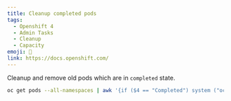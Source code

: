 ```yaml
---
title: Cleanup completed pods
tags:
  - Openshift 4
  - Admin Tasks
  - Cleanup
  - Capacity
emoji: 🧹
link: https://docs.openshift.com/
---
```


Cleanup and remove old pods which are in `completed` state.

```bash
oc get pods --all-namespaces | awk '{if ($4 == "Completed") system ("oc delete pod " $2 " -n " $1 )}'
```